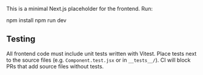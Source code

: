 This is a minimal Next.js placeholder for the frontend. Run:

npm install
npm run dev

Testing
-------

All frontend code must include unit tests written with Vitest. Place tests next to the source files (e.g. `Component.test.jsx` or in `__tests__/`). CI will block PRs that add source files without tests.

